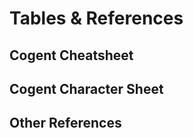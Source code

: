 # <Chapter Number Here> Tables & References

## Cogent Cheatsheet

## Cogent Character Sheet

## Other References
